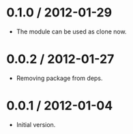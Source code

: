 
0.1.0 / 2012-01-29 
==================

  * The module can be used as clone now.

0.0.2 / 2012-01-27 
==================

  * Removing package from deps.

0.0.1 / 2012-01-04 
==================

  * Initial version.